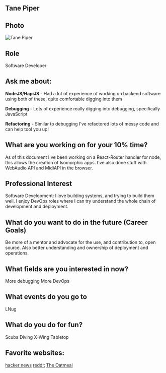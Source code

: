 ## Tane Piper

## Photo
![Tane Piper](https://s.gravatar.com/avatar/89b55a36c052703ae8ce84075c8eba0c?s=200&r=pg&d=retro&v=1447944605479)
## Role
Software Developer

## Ask me about:
**NodeJS/HapiJS** - Had a lot of experience of working on backend software using
both of these, quite comfortable digging into them

**Debugging** - Lots of experience really digging into debugging, specifically JavaScript

**Refactoring** - Similar to debugging I've refactored lots of messy code and can help tool you up!

## What are you working on for your 10% time?
As of this document I've been working on a React-Router handler for node, this allows the
creation of Isomorphic apps.  I've also done stuff with WebAudio API and MidiAPI in the browser.

## Professional Interest 
Software Development: 
I love building systems, and trying to build them well. I enjoy DevOps roles where I can try
understand the whole chain of development and deployment.

## What do you want to do in the future (Career Goals)
Be more of a mentor and advocate for the use, and contribution to, open source. Also better
understanding and ownership of deployment and operations.

## What fields are you interested in now?
More debugging
More DevOps

## What events do you go to
LNug

## What do you do for fun?
Scuba Diving
X-Wing Tabletop


## Favorite websites:
[hacker news](http://news.ycombinator.com)
[reddit](http://reddit.com)
[The Oatmeal](http://theoatmeal.com)
